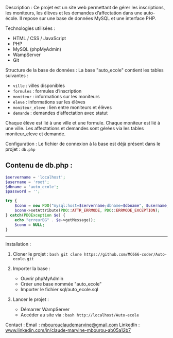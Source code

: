 Description :
Ce projet est un site web permettant de gérer les inscriptions, les moniteurs, les élèves et les demandes d’affectation dans une auto-école. Il repose sur une base de données MySQL et une interface PHP.

Technologies utilisées :
- HTML / CSS / JavaScript
- PHP
- MySQL (phpMyAdmin)
- WampServer
- Git

Structure de la base de données :
La base "auto_ecole" contient les tables suivantes :
- `ville` : villes disponibles
- `formules` : formules d’inscription
- `moniteur` : informations sur les moniteurs
- `eleve` : informations sur les élèves
- `moniteur_eleve` : lien entre moniteurs et élèves
- `demande` : demandes d’affectation avec statut

Chaque élève est lié à une ville et une formule. Chaque moniteur est lié à une ville. Les affectations et demandes sont gérées via les tables moniteur_eleve et demande.

Configuration :
Le fichier de connexion à la base est déjà présent dans le projet : `db.php`


Contenu de db.php :
--------------------------------------------------
```php
$servername = 'localhost';
$username = 'root';
$dbname = 'auto_ecole';
$password = '';

try {
    $conn = new PDO("mysql:host=$servername;dbname=$dbname", $username, $password);
    $conn->setAttribute(PDO::ATTR_ERRMODE, PDO::ERRMODE_EXCEPTION);
} catch(PDOException $e) {
    echo "erreurBG" . $e->getMessage();
    $conn = NULL;
}
```
--------------------------------------------------

Installation :
1. Cloner le projet :
  ```bash git clone https://github.com/MC666-coder/Auto-ecole.git ```

2. Importer la base :
   - Ouvrir phpMyAdmin
   - Créer une base nommée "auto_ecole"
   - Importer le fichier sql/auto_ecole.sql

3. Lancer le projet :
   - Démarrer WampServer
   - Accéder au site via : ```bash http://localhost/Auto-ecole ```

Contact :
Email : mbourouclaudemarvine@gmail.com
LinkedIn : www.linkedin.com/in/claude-marvine-mbourou-ab05a12b7


